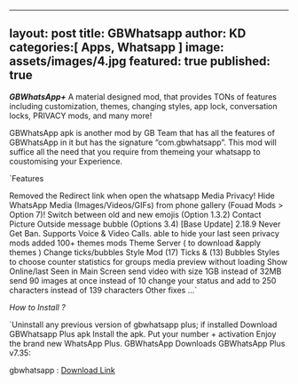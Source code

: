 
---
layout: post
title: GBWhatsapp
author: KD
categories:[ Apps, Whatsapp ]
image: assets/images/4.jpg
featured: true
published: true
---

***GBWhatsApp+***
A material designed mod, that provides TONs of features including customization, themes, changing styles, app lock, conversation locks, PRIVACY mods, and many more!

GBWhatsApp apk is another mod by GB Team that has all the features of GBWhatsApp in it but has the signature “com.gbwhatsapp”. This mod will suffice all the need that you require from themeing your whatsapp to coustomising your  Experience.

`Features

Removed the Redirect link when open the whatsapp
Media Privacy! Hide WhatsApp Media (Images/Videos/GIFs) from phone gallery (Fouad Mods > Option 7)!
Switch between old and new emojis (Option 1.3.2)
Contact Picture Outside message bubble (Options 3.4)
[Base Update] 2.18.9
Never Get Ban.
Supports Voice & Video Calls.
able to hide your last seen
privacy mods added
100+ themes mods
Theme Server ( to download &apply themes )
Change ticks/bubbles Style Mod
(17) Ticks & (13) Bubbles Styles to choose
counter statistics for groups
media preview without loading
Show Online/last Seen in Main Screen
send video with size 1GB instead of 32MB
send 90 images at once instead of 10
change your status and add to 250 characters instead of 139 characters
Other fixes …`

*How to Install ?*

`Uninstall any previous version of gbwhatsapp plus; if installed
Download GBWhatsapp Plus apk
Install the apk.
Put your number + activation
Enjoy the brand new WhatsApp Plus.
GBWhatsApp Downloads
GBWhatsApp Plus v7.35:

gbwhatsapp : [Download Link](https://dailyuploads.net/6kfd2fkb9ii8)

